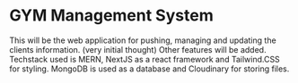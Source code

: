 # GYM Management System

This will be the web application for pushing, managing and updating the clients information. (very initial thought)
Other features will be added.
Techstack used is MERN, NextJS as a react framework and Tailwind.CSS for styling.
MongoDB is used as a database and Cloudinary for storing files.
